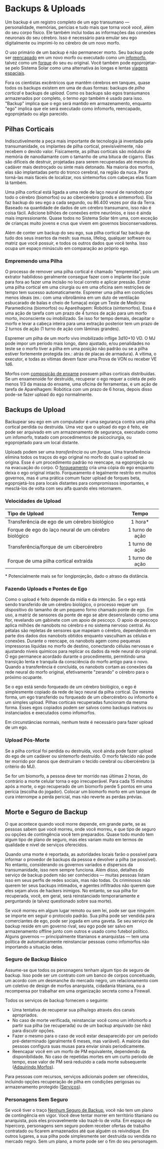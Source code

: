 # Backups & Uploads

Um backup é um registro completo de um ego transumano — personalidade, memórias, perícias e tudo mais que torna você _você_, além do seu corpo físico. Ele também inclui todas as informações das conexões neuronais do seu cérebro. Isso é necessário para emular seu ego digitalmente ou imprimi-lo no cérebro de um novo morfo.

O uso primário de um backup é não permanecer morto. Seu backup pode ser [reencapado](../15/02-resleeving.md) em um novo morfo ou executado como um [infomorfo](../13/08-infomorphs.md), talvez como um [forque](../15/04-forking-and-merging.md#types-of-forks) do seu eu original. Você também pode egoprojetar-se pelo Sistema Solar como uma alternativa às longas e lentas [viagens espaciais](../15/09-space-travel.md).

Fora os cientistas excêntricos que mantêm cérebros em tanques, quase todos os backups existem em uma de duas formas: backups de _pilha cortical_ e backups de _upload_. Como os backups são egos transumanos armazenados por completo, o termo _ego_ também é usado para isso. "Backup" implica que o ego será mantido em armazenamento, enquanto "ego" implica que ele será executado como infomorfo, reencapado, egoprojetado ou algo parecido.

## Pilhas Corticais

Indiscutivelmente a peça mais importante de tecnologia já inventada pela transumanidade, os implantes de pilha cortical, previsivelmente, não recebem o devido valor. Fisicamente, as pilhas corticais são módulos de memória de nanodiamante com o tamanho de uma bituca de cigarro. Elas são difíceis de destruir, projetadas para serem recuperadas até mesmo do cadáver mais destroçado ou sinte mais detonado. Na maioria dos morfos, elas são implantadas perto do tronco cerebral, na região da nuca. Para torná-las mais fáceis de localizar, nos sintemorfos com cabeças elas ficam lá também.

Uma pilha cortical está ligada a uma rede de laço neural de nanobots por todo o cérebro (biomorfos) ou ao cibercérebro (prods e sintemorfos). Ela faz backup do seu ego a cada segundo, ou 86.400 vezes por dia da Terra. Baseado na quantidade de dados de um cérebro transumano, isso não é coisa fácil. Adicione bilhões de conexões entre neurônios, e isso é ainda mais impressionante. Quase todos no Sistema Solar têm uma, com exceção de crianças muito jovens e crus que vivem em governos bioconservadores.

Além de conter um backup do seu ego, sua pilha cortical faz backup de tudo dos seus insertos da mesh: sua musa, lifelog, qualquer software ou matriz que você possuir, e todos os outros dados que você tenha. Isso ocupa um espaço minúsculo em comparação ao próprio ego.

### Empremendo uma Pilha

O processo de remover uma pilha cortical é chamado "empremida", pois um extrator habilidoso geralmente consegue fazer com o implante liso pule para fora ao fazer uma incisão no local correto e aplicar pressão. Extrair uma pilha cortical em uma cirurgia ou em uma oficina sem restrições de tempo tem sucesso automaticamente. Espremer uma pilha em condições menos ideais (ex.: com uma vibrolâmina em um duto de ventilação esbucarado de balas e cheio de fumaça) exige um Teste de Medicina: Paramedicina (biomorfos) ou Aparelhagem: Robótica (sintemorfos). Essa é uma ação de tarefa com um prazo de 4 turnos de ação para um morfo morto, inconsciente ou imobilizado. Se isso for tempo demais, decapitar o morfo e levar a cabeça inteira para uma extração posterior tem um prazo de 2 turnos de ação (1 turno de ação com lâminas grandes).

Espremer um pilha de um morfo vivo imobilizado inflige 3d10+10&nbsp;VD. O MJ pode impor um período mais longo, dano ajustado, e/ou penalidades no teste se o morfo tiver a pilha em uma posição não padrão ou se a pilha estiver fortemente protegida (ex.: atrás de placas de armadura). A vítima, o executor, e todas as vítimas devem fazer uma Prova de VON ou receber VE 1d6.

Morfos com [composição de enxame](../16/20-nanoswarms-and-microswarms.md) possuem pilhas corticais distribuídas. Se um enxamenoide for destruído, recuperar o ego requer a coleta de pelo menos 1/3 da massa do enxame, uma oficina de ferramentas, e um ação de tarefa de Aparelhagem: Robótica com um prazo de 6 horas, depois disso pode-se fazer upload do ego normalmente.

## Backups de Upload

Backupear seu ego em um computador é uma segurança contra uma pilha cortical perdida ou destruída. Uma vez que o upload do ego é feito, ele pode ser arquivado em um armazenamento de segurança, executado como um infomorfo, tratado com procedimentos de psicocirurgia, ou egoprojetado para um local distante.

Uploads podem ser uma _transferência_ ou um _forque_. Uma transferência elimina todos os traços do ego original no morfo do qual o upload se origina. Esse é um procedimento padrão no reencape, na egoprojeção ou na evacuação do corpo. O [forqueamento](../15/04-forking-and-merging.md) cria uma cópia do ego enquanto deixa o ego original intacto. Forqueamento é legalmente restrito em muitos governos, mas é uma prática comum fazer upload de forques beta, egoprojetá-los para locais distantes para compromissos importantes, e mesclá-los de volta com seu alfa quando eles retornarem.

<!-- CLEANED blockquote class="table" -->

### Velocidades de Upload

| Tipo de Upload                                       |      Tempo      |
|:---------------------------------------------------- |:---------------:|
| Transferência de ego de um cérebro biológico         |   1 hora\*    |
| Forque de ego do laço neural de um cérebro biológico | 1 turno de ação |
| Transferência/forque de um cibercérebro              | 1 turno de ação |
| Forque de uma pilha cortical extraída                | 1 turno de ação |

\* Potencialmente mais se for longiprojeção, dado o atraso da distância.

<!-- CLEANED /blockquote -->

### Fazendo Uploads e Pontes de Ego

Como o upload é feito depende da mídia e da intenção. Se o ego está sendo transferido de um cérebro biológico, o processo requer um dispositivo do tamanho de um pequeno forno chamado ponte de ego. Em uso, a matriz de sensores da ponte de ego se abre desenrolando como uma flor, revelando um gabinete com um apoio de pescoço. O apoio de pescoço aplica milhões de nanobots no cérebro e no sistema nervoso central. As pétalas são repletas de sensores que mapeiam o cérebro, dependendo em parte dos dados dos nanobots obtidos enquanto vasculham as células e conexões. Durante o reencape, os nanobots agem como pequenas impressoras líquidas no morfo de destino, conectando células nervosas e ajustando níveis químicos para replicar os dados da rede neural do original. O ego permanece acordado durante o procedimento, permitindo uma transição lenta e tranquila da consciência do morfo antigo para o novo. Quando a transferência é concluída, os nanobots cortam as conexões da rede neural do morfo original, efetivamente "zerando" o cérebro para o próximo ocupante.

Se o ego está sendo forqueado de um cérebro biológico, o ego é simplesmente copiado da rede de laço neural da pilha cortical. Da mesma forma, um ego transferido ou forqueado de um cibercérebro ou infomorfo é um simples upload. Pilhas corticais recuperadas funcionam da mesma forma. Esses egos copiados podem ser salvos como backups inativos ou instanciados e executados como infomorfos.

Em circunstâncias normais, nenhum teste é necessário para fazer upload de um ego.

### Upload Pós-Morte

Se a pilha cortical foi perdida ou destruída, você ainda pode fazer upload do ego de um cadáver ou sintemorfo destruído. O morfo falecido não pode ter morrido por danos que destruíram o tecido cerebral ou cibercérebro (a critério do MJ).

Se for um biomorfo, a pessoa deve ter morrido nas últimas 2 horas, do contrário a morte celular torna o ego irrecuperável. Para cada 15 minutos após a morte, o ego recuperado de um biomorfo perde 5 pontos em uma perícia (escolha do jogador). Colocar um biomorfo morto em um tanque de cura interrompe a perda pericial, mas não reverte as perdas prévias.

## Morte e Seguro de Backup

O que acontece quando você morre depende, em grande parte, se as pessoas sabem que você morreu, onde você morreu, e que tipo de seguro ou opções de contingência você tem preparados. Quase todo mundo tem algum tipo de plano de seguro, mas eles variam muito em termos de qualidade e nível de serviços oferecidos.

Quando uma morte é reportada, as autoridades locais farão o possível para informar o provedor de backups da pessoa e devolver a pilha (se possível). No entanto, considerando os governos variados e dispersos da transumanidade, isso nem sempre funciona. Além disso, detalhes do serviço de backup podem não ser conhecidos — muitas pessoas listam isso em seus perfis de redes sociais, mas não todas. Os criminosos não querem ter seus backups intimados, e agentes infiltrados não querem que eles sejam alvos de hackers inimigos. No entanto, se sua pilha for recuperada, você, em geral, será reinstanciado temporariamente e perguntando (e talvez questionado sobre sua morte).

Se você morreu em algum lugar remoto ou sem lei, pode ser que ninguém se importe em seguir o protocolo padrão. Sua pilha pode ser vendida para comerciantes de ego, pode ser jogada em uma gaveta. Se seu serviço de backup reside em um governo rival, seu ego pode ser salvo em armazenamento offline junto com outros e usado como futebol político. Alguns governos — principalmente titanianos e anarquistas — tem uma política de automaticamente reinstanciar pessoas como infomorfos não importando a situação delas.

### Seguro de Backup Básico

Assume-se que todos os personagens tenham algum tipo de seguro de backup. Isso pode ser um contrato com um banco de corpos conceituado, um acordo com um desmanche do mercado negro, um relacionamento com um coletivo de design de morfos anarquista, cidadania titaniana, ou a recompensa por trabalhar em uma organização secreta como a Firewall.

Todos os serviços de backup fornecem o seguinte:

- Uma tentativa de recuperar sua pilha/ego através dos canais apropriados.
- No caso de morte verificada, reinstanciar você como um infomorfo a partir sua pilha (se recuperada) ou de um backup arquivado (se não) para discutir opções.
- Fazer o mesmo para o caso de você estar desaparecido por um período pré-determinado (geralmente 6 meses, mas variável). A maioria das pessoas configura suas musas para enviar sinais periodicamente.
- Reencapar você em um morfo de PM equivalente, dependendo da disponibilidade. No caso de repetidas mortes em um curto período de tempo, esse valor de PM será reduzido a cada morte subsequente ([Adquirindo Morfos](../15/03-acquiring-morphs.md)).

Para pessoas com recursos, serviços adicionais podem ser oferecidos, incluindo opções recuperação de pilha em condições perigosas ou armazenamento protegido ([Serviços](../16/04-services.md)).

### Personagens Sem Seguro

Se você tiver o traço [Nenhum Seguro de Backup](../04/28-traits.md#no-backup-insurance), você não tem um plano de contingência em vigor. Você deve tentar morrer em território titaniano ou anarquista, pois eles provavelmente vão trazê-lo de volta. Em espaço de hipercorp, personagens sem seguro podem receber ofertas de trabalho contratado ou ficarem armazenados até que alguém os reivindique. Em outros lugares, a sua pilha pode simplesmente ser destruída ou vendida no mercado negro. Sem um plano, a morte pode ser o fim do seu personagem.
